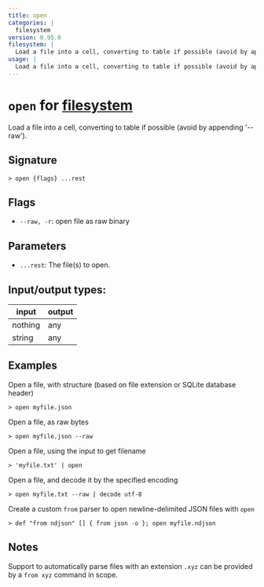 ```yaml
---
title: open
categories: |
  filesystem
version: 0.95.0
filesystem: |
  Load a file into a cell, converting to table if possible (avoid by appending '--raw').
usage: |
  Load a file into a cell, converting to table if possible (avoid by appending '--raw').
---
```

<!-- This file is automatically generated. Please edit the command in https://github.com/nushell/nushell instead. -->

# `open` for [filesystem](/commands/categories/filesystem.md)

<div class='command-title'>Load a file into a cell, converting to table if possible (avoid by appending &#x27;--raw&#x27;).</div>

## Signature

```> open {flags} ...rest```

## Flags

 -  `--raw, -r`: open file as raw binary

## Parameters

 -  `...rest`: The file(s) to open.


## Input/output types:

| input   | output |
| ------- | ------ |
| nothing | any    |
| string  | any    |
## Examples

Open a file, with structure (based on file extension or SQLite database header)
```nu
> open myfile.json

```

Open a file, as raw bytes
```nu
> open myfile.json --raw

```

Open a file, using the input to get filename
```nu
> 'myfile.txt' | open

```

Open a file, and decode it by the specified encoding
```nu
> open myfile.txt --raw | decode utf-8

```

Create a custom `from` parser to open newline-delimited JSON files with `open`
```nu
> def "from ndjson" [] { from json -o }; open myfile.ndjson

```

## Notes
Support to automatically parse files with an extension `.xyz` can be provided by a `from xyz` command in scope.